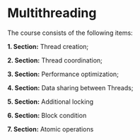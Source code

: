 # Multithreading

The course consists of the following items:

**1. Section:** Thread creation;

**2. Section:** Thread coordination;

**3. Section:** Performance optimization;

**4. Section:** Data sharing between Threads;

**5. Section:** Additional locking

**6. Section:** Block condition

**7. Section:** Atomic operations
